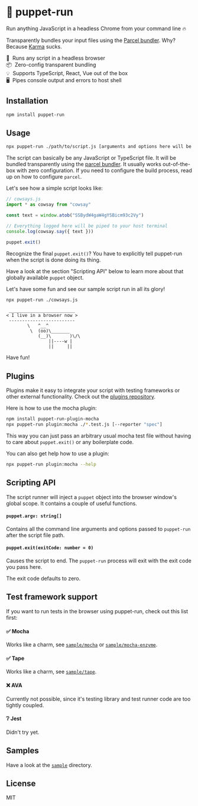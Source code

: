 # 🤖 puppet-run

Run anything JavaScript in a headless Chrome from your command line 🔥

Transparently bundles your input files using the [Parcel bundler](https://parceljs.org). Why? Because [Karma](https://karma-runner.github.io) sucks.

🚀&nbsp;&nbsp;Runs any script in a headless browser<br />
📦&nbsp;&nbsp;Zero-config transparent bundling<br />
💡&nbsp;&nbsp;Supports TypeScript, React, Vue out of the box<br />
🖥&nbsp;&nbsp;Pipes console output and errors to host shell<br />

## Installation

```sh
npm install puppet-run
```

## Usage

```sh
npx puppet-run ./path/to/script.js [arguments and options here will be passed to the script]
```

The script can basically be any JavaScript or TypeScript file. It will be bundled transparently using the [parcel bundler](https://parceljs.org). It usually works out-of-the-box with zero configuration. If you need to configure the build process, read up on how to configure `parcel`.

Let's see how a simple script looks like:

```js
// cowsays.js
import * as cowsay from "cowsay"

const text = window.atob("SSBydW4gaW4gYSBicm93c2Vy")

// Everything logged here will be piped to your host terminal
console.log(cowsay.say({ text }))

puppet.exit()
```

Recognize the final `puppet.exit()`? You have to explicitly tell puppet-run when the script is done doing its thing.

Have a look at the section "Scripting API" below to learn more about that globally available `puppet` object.

Let's have some fun and see our sample script run in all its glory!

```sh
npx puppet-run ./cowsays.js
```

```
 _________________________
< I live in a browser now >
 -------------------------
        \   ^__^
         \  (oo)\_______
            (__)\       )\/\
                ||----w |
                ||     ||
```

Have fun!


## Plugins

Plugins make it easy to integrate your script with testing frameworks or other external functionality. Check out the [plugins repository](https://github.com/andywer/puppet-run-plugins).

Here is how to use the mocha plugin:

```sh
npm install puppet-run-plugin-mocha
npx puppet-run plugin:mocha ./*.test.js [--reporter "spec"]
```

This way you can just pass an arbitrary usual mocha test file without having to care about `puppet.exit()` or any boilerplate code.

You can also get help how to use a plugin:

```sh
npx puppet-run plugin:mocha --help
```


## Scripting API

The script runner will inject a `puppet` object into the browser window's global scope. It contains a couple of useful functions.

#### `puppet.argv: string[]`

Contains all the command line arguments and options passed to `puppet-run` after the script file path.

#### `puppet.exit(exitCode: number = 0)`

Causes the script to end. The `puppet-run` process will exit with the exit code you pass here.

The exit code defaults to zero.


## Test framework support

If you want to run tests in the browser using puppet-run, check out this list first:

#### ✅ Mocha

Works like a charm, see [`sample/mocha`](./sample/mocha) or [`sample/mocha-enzyme`](./sample/mocha-enzyme).

#### ✅ Tape

Works like a charm, see [`sample/tape`](./sample/tape).

#### ❌ AVA

Currently not possible, since it's testing library and test runner code are too tightly coupled.

#### ❔ Jest

Didn't try yet.


## Samples

Have a look at the [`sample`](./sample) directory.


## License

MIT

